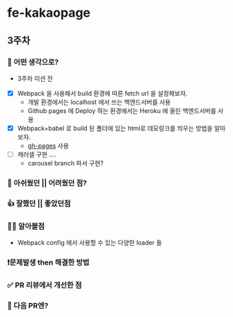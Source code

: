 # fe-kakaopage

## 3주차

### 🧐 어떤 생각으로?

- 3주차 미션 전

- [x] Webpack 을 사용해서 build 환경에 따른 fetch url 을 설정해보자.
  - 개발 환경에서는 localhost 에서 쓰는 백엔드서버를 사용
  - Github pages 에 Deploy 하는 환경에서는 Heroku 에 올린 백엔드서버를 사용
- [x] Webpack+babel 로 build 된 폴더에 있는 html로 데모링크를 띄우는 방법을 알아보자.
  - <a href="https://www.npmjs.com/package/gh-pages">gh-pages</a> 사용
- [ ] 캐러셀 구현 ....
  - carousel branch 파서 구현?

### 🥲 아쉬웠던 || 어려웠던 점?

### 👍 잘했던 || 좋았던점

### 🧑‍💻 알아볼점

- Webpack config 에서 사용할 수 있는 다양한 loader 들

### ❗️문제발생 then 해결한 방법

### ✅ PR 리뷰에서 개선한 점

### 👋 다음 PR엔?
